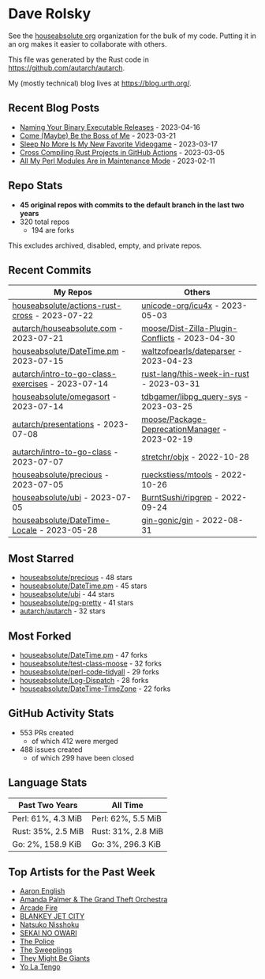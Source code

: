 
# Dave Rolsky

See the [houseabsolute org](https://github.com/houseabsolute) organization for
the bulk of my code. Putting it in an org makes it easier to collaborate with
others.

This file was generated by the Rust code in
https://github.com/autarch/autarch.

My (mostly technical) blog lives at https://blog.urth.org/.

## Recent Blog Posts

- [Naming Your Binary Executable Releases](https://blog.urth.org/2023/04/16/naming-your-binary-executable-releases/) - 2023-04-16
- [Come (Maybe) Be the Boss of Me](https://blog.urth.org/2023/03/21/come-maybe-be-the-boss-of-me/) - 2023-03-21
- [Sleep No More Is My New Favorite Videogame](https://blog.urth.org/2023/03/17/sleep-no-more-is-my-new-favorite-videogame/) - 2023-03-17
- [Cross Compiling Rust Projects in GitHub Actions](https://blog.urth.org/2023/03/05/cross-compiling-rust-projects-in-github-actions/) - 2023-03-05
- [All My Perl Modules Are in Maintenance Mode](https://blog.urth.org/2023/02/11/all-my-perl-modules-are-in-maintenance-mode/) - 2023-02-11


## Repo Stats
- **45 original repos with commits to the default branch in the last two years**
- 320 total repos
  - 194 are forks

This excludes archived, disabled, empty, and private repos.

## Recent Commits
| My Repos | Others |
|----------|--------|
| [houseabsolute/actions-rust-cross](https://github.com/houseabsolute/actions-rust-cross) - 2023-07-22              | [unicode-org/icu4x](https://github.com/unicode-org/icu4x) - 2023-05-03                |
| [autarch/houseabsolute.com](https://github.com/autarch/houseabsolute.com) - 2023-07-21              | [moose/Dist-Zilla-Plugin-Conflicts](https://github.com/moose/Dist-Zilla-Plugin-Conflicts) - 2023-04-30                |
| [houseabsolute/DateTime.pm](https://github.com/houseabsolute/DateTime.pm) - 2023-07-15              | [waltzofpearls/dateparser](https://github.com/waltzofpearls/dateparser) - 2023-04-23                |
| [autarch/intro-to-go-class-exercises](https://github.com/autarch/intro-to-go-class-exercises) - 2023-07-14              | [rust-lang/this-week-in-rust](https://github.com/rust-lang/this-week-in-rust) - 2023-03-31                |
| [houseabsolute/omegasort](https://github.com/houseabsolute/omegasort) - 2023-07-14              | [tdbgamer/libpg_query-sys](https://github.com/tdbgamer/libpg_query-sys) - 2023-03-25                |
| [autarch/presentations](https://github.com/autarch/presentations) - 2023-07-08              | [moose/Package-DeprecationManager](https://github.com/moose/Package-DeprecationManager) - 2023-02-19                |
| [autarch/intro-to-go-class](https://github.com/autarch/intro-to-go-class) - 2023-07-07              | [stretchr/objx](https://github.com/stretchr/objx) - 2022-10-28                |
| [houseabsolute/precious](https://github.com/houseabsolute/precious) - 2023-07-05              | [rueckstiess/mtools](https://github.com/rueckstiess/mtools) - 2022-10-26                |
| [houseabsolute/ubi](https://github.com/houseabsolute/ubi) - 2023-07-05              | [BurntSushi/ripgrep](https://github.com/BurntSushi/ripgrep) - 2022-09-24                |
| [houseabsolute/DateTime-Locale](https://github.com/houseabsolute/DateTime-Locale) - 2023-05-28              | [gin-gonic/gin](https://github.com/gin-gonic/gin) - 2022-08-31                |


## Most Starred
- [houseabsolute/precious](https://github.com/houseabsolute/precious) - 48 stars
- [houseabsolute/DateTime.pm](https://github.com/houseabsolute/DateTime.pm) - 45 stars
- [houseabsolute/ubi](https://github.com/houseabsolute/ubi) - 44 stars
- [houseabsolute/pg-pretty](https://github.com/houseabsolute/pg-pretty) - 41 stars
- [autarch/autarch](https://github.com/autarch/autarch) - 32 stars


## Most Forked
- [houseabsolute/DateTime.pm](https://github.com/houseabsolute/DateTime.pm) - 47 forks
- [houseabsolute/test-class-moose](https://github.com/houseabsolute/test-class-moose) - 32 forks
- [houseabsolute/perl-code-tidyall](https://github.com/houseabsolute/perl-code-tidyall) - 29 forks
- [houseabsolute/Log-Dispatch](https://github.com/houseabsolute/Log-Dispatch) - 28 forks
- [houseabsolute/DateTime-TimeZone](https://github.com/houseabsolute/DateTime-TimeZone) - 22 forks


## GitHub Activity Stats
- 553 PRs created
  - of which 412 were merged
- 488 issues created
  - of which 299 have been closed

## Language Stats
| Past Two Years        | All Time                |
|-----------------------|-------------------------|
| Perl: 61%, 4.3 MiB              | Perl: 62%, 5.5 MiB                |
| Rust: 35%, 2.5 MiB              | Rust: 31%, 2.8 MiB                |
| Go: 2%, 158.9 KiB              | Go: 3%, 296.3 KiB                |


## Top Artists for the Past Week
* [Aaron English](https://musicbrainz.org/artist/4204913b-bcdb-4886-841a-e24c9123e233)
* [Amanda Palmer &amp; The Grand Theft Orchestra](https://musicbrainz.org/artist/32e55b31-6a0a-492d-bfc0-6c07662a5f60)
* [Arcade Fire](https://musicbrainz.org/artist/52074ba6-e495-4ef3-9bb4-0703888a9f68)
* [BLANKEY JET CITY](https://musicbrainz.org/artist/9eab62e8-99f7-4aac-ab10-5192bd8f2807)
* [Natsuko Nisshoku](https://musicbrainz.org/search?query=Natsuko%20Nisshoku&amp;type=artist&amp;method=indexed)
* [SEKAI NO OWARI](https://musicbrainz.org/artist/d9dbfe6a-8346-4337-8614-fe96aab63927)
* [The Police](https://musicbrainz.org/artist/9e0e2b01-41db-4008-bd8b-988977d6019a)
* [The Sweeplings](https://musicbrainz.org/artist/93ba3d71-e55f-4278-b104-6d2483f941f4)
* [They Might Be Giants](https://musicbrainz.org/artist/183d6ef6-e161-47ff-9085-063c8b897e97)
* [Yo La Tengo](https://musicbrainz.org/artist/3f542031-b054-454d-b57b-812fa2a81b11)


